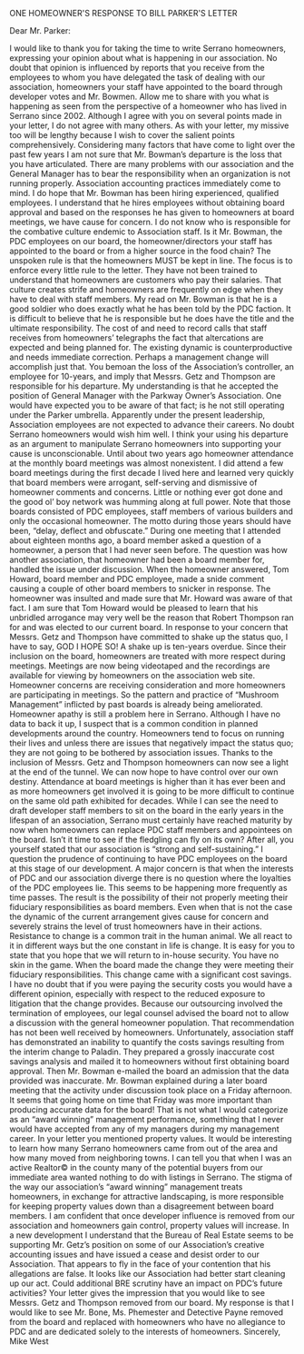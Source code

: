 <p>ONE HOMEOWNER'S RESPONSE TO BILL PARKER'S LETTER</p>
<p>Dear Mr. Parker:</p>
I would like to thank you for taking the time to write Serrano homeowners, expressing your opinion about what is happening in our association. No doubt that opinion is influenced by reports that you receive from the employees to whom you have delegated the task of dealing with our association, homeowners your staff have appointed to the board through developer votes and Mr. Bowmen.
Allow me to share with you what is happening as seen from the perspective of a homeowner who has lived in Serrano since 2002. Although I agree with you on several points made in your letter, I do not agree with many others. As with your letter, my missive too will be lengthy because I wish to cover the salient points comprehensively.
Considering many factors that have come to light over the past few years I am not sure that Mr. Bowman’s departure is the loss that you have articulated. There are many problems with our association and the General Manager has to bear the responsibility when an organization is not running properly. Association accounting practices immediately come to mind.
I do hope that Mr. Bowman has been hiring experienced, qualified employees. I understand that he hires employees without obtaining board approval and based on the responses he has given to homeowners at board meetings, we have cause for concern.
I do not know who is responsible for the combative culture endemic to Association staff. Is it Mr. Bowman, the PDC employees on our board, the homeowner/directors your staff has appointed to the board or from a higher source in the food chain? The unspoken rule is that the homeowners MUST be kept in line. The focus is to enforce every little rule to the letter. They have not been trained to understand that homeowners are customers who pay their salaries. That culture creates strife and homeowners are frequently on edge when they have to deal with staff members. My read on Mr. Bowman is that he is a good soldier who does exactly what he has been told by the PDC faction. It is difficult to believe that he is responsible but he does have the title and the ultimate responsibility. The cost of and need to record calls that staff receives from homeowners’ telegraphs the fact that altercations are expected and being planned for. The existing dynamic is counterproductive and needs immediate correction. Perhaps a management change will accomplish just that.
You bemoan the loss of the Association’s controller, an employee for 10-years, and imply that Messrs. Getz and Thompson are responsible for his departure. My understanding is that he accepted the position of General Manager with the Parkway Owner’s Association. One would have expected you to be aware of that fact; is he not still operating under the Parker umbrella. Apparently under the present leadership, Association employees are not expected to advance their careers. No doubt Serrano homeowners would wish him well. I think your using his departure as an argument to manipulate Serrano homeowners into supporting your cause is unconscionable.
Until about two years ago homeowner attendance at the monthly board meetings was almost nonexistent. I did attend a few board meetings during the first decade I lived here and learned very quickly that board members were arrogant, self-serving and dismissive of homeowner comments and concerns. Little or nothing ever got done and the good ol’ boy network was humming along at full power. Note that those boards consisted of PDC employees, staff members of various builders and only the occasional homeowner. The motto during those years should have been, “delay, deflect and obfuscate.”
During one meeting that I attended about eighteen months ago, a board member asked a question of a homeowner, a person that I had never seen before. The question was how another association, that homeowner had been a board member for, handled the issue under discussion. When the homeowner answered, Tom Howard, board member and PDC employee, made a snide comment causing a couple of other board members to snicker in response. The homeowner was insulted and made sure that Mr. Howard was aware of that fact. I am sure that Tom Howard would be pleased to learn that his unbridled arrogance may very well be the reason that Robert Thompson ran for and was elected to our current board.
In response to your concern that Messrs. Getz and Thompson have committed to shake up the status quo, I have to say, GOD I HOPE SO! A shake up is ten-years overdue. Since their inclusion on the board, homeowners are treated with more respect during meetings. Meetings are now being videotaped and the recordings are available for viewing by homeowners on the association web site. Homeowner concerns are receiving consideration and more homeowners are participating in meetings. So the pattern and practice of “Mushroom Management” inflicted by past boards is already being ameliorated.
Homeowner apathy is still a problem here in Serrano. Although I have no data to back it up, I suspect that is a common condition in planned developments around the country. Homeowners tend to focus on running their lives and unless there are issues that negatively impact the status quo; they are not going to be bothered by association issues. Thanks to the inclusion of Messrs. Getz and Thompson homeowners can now see a light at the end of the tunnel. We can now hope to have control over our own destiny. Attendance at board meetings is higher than it has ever been and as more homeowners get involved it is going to be more difficult to continue on the same old path exhibited for decades.
While I can see the need to draft developer staff members to sit on the board in the early years in the lifespan of an association, Serrano must certainly have reached maturity by now when homeowners can replace PDC staff members and appointees on the board. Isn’t it time to see if the fledgling can fly on its own? After all, you yourself stated that our association is “strong and self-sustaining.” I question the prudence of continuing to have PDC employees on the board at this stage of our development. A major concern is that when the interests of PDC and our association diverge there is no question where the loyalties of the PDC employees lie. This seems to be happening more frequently as time passes. The result is the possibility of their not properly meeting their fiduciary responsibilities as board members. Even when that is not the case the dynamic of the current arrangement gives cause for concern and severely strains the level of trust homeowners have in their actions.
Resistance to change is a common trait in the human animal. We all react to it in different ways but the one constant in life is change. It is easy for you to state that you hope that we will return to in-house security. You have no skin in the game. When the board made the change they were meeting their fiduciary responsibilities. This change came with a significant cost savings. I have no doubt that if you were paying the security costs you would have a different opinion, especially with respect to the reduced exposure to litigation that the change provides.
Because our outsourcing involved the termination of employees, our legal counsel advised the board not to allow a discussion with the general homeowner population. That recommendation has not been well received by homeowners.
Unfortunately, association staff has demonstrated an inability to quantify the costs savings resulting from the interim change to Paladin. They prepared a grossly inaccurate cost savings analysis and mailed it to homeowners without first obtaining board approval. Then Mr. Bowman e-mailed the board an admission that the data provided was inaccurate. Mr. Bowman explained during a later board meeting that the activity under discussion took place on a Friday afternoon. It seems that going home on time that Friday was more important than producing accurate data for the board! That is not what I would categorize as an “award winning” management performance, something that I never would have accepted from any of my managers during my management career.
In your letter you mentioned property values. It would be interesting to learn how many Serrano homeowners came from out of the area and how many moved from neighboring towns. I can tell you that when I was an active Realtor© in the county many of the potential buyers from our immediate area wanted nothing to do with listings in Serrano. The stigma of the way our association’s “award winning” management treats homeowners, in exchange for attractive landscaping, is more responsible for keeping property values down than a disagreement between board members. I am confident that once developer influence is removed from our association and homeowners gain control, property values will increase.
In a new development I understand that the Bureau of Real Estate seems to be supporting Mr. Getz’s position on some of our Association’s creative accounting issues and have issued a cease and desist order to our Association. That appears to fly in the face of your contention that his allegations are false. It looks like our Association had better start cleaning up our act. Could additional BRE scrutiny have an impact on PDC’s future activities?
Your letter gives the impression that you would like to see Messrs. Getz and Thompson removed from our board. My response is that I would like to see Mr. Bone, Ms. Phemester and Detective Payne removed from the board and replaced with homeowners who have no allegiance to PDC and are dedicated solely to the interests of homeowners.
Sincerely,
Mike West
